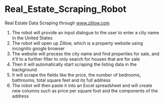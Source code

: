 # Real_Estate_Scraping_Robot
Real Estate Data Scraping through www.zillow.com


1. The robot will provide an input dialogue to the user to enter a city name in the United States
2. The robot will open up Zillow, which is a property website using incognito google browser
3. The website will process the city name and find properties for sale, and it'll to a further filter to only search for houses that are for sale
4. Then it will automatically start scraping the listing data in the background
5. It will scrape the fields like the price, the number of bedrooms, bathrooms, total square feet and its full address
6. The robot will then paste it into an Excel spreadsheet and will create new columns such as price per square foot and the components of the address
